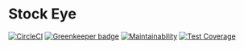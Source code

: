 # Stock Eye

[![CircleCI](https://circleci.com/gh/liunaijia/stock-eye.svg?style=svg)](https://circleci.com/gh/liunaijia/stock-eye) [![Greenkeeper badge](https://badges.greenkeeper.io/liunaijia/stock-eye.svg)](https://greenkeeper.io/) [![Maintainability](https://api.codeclimate.com/v1/badges/b1ea5b6197b82932105d/maintainability)](https://codeclimate.com/github/liunaijia/stock-eye/maintainability) [![Test Coverage](https://api.codeclimate.com/v1/badges/b1ea5b6197b82932105d/test_coverage)](https://codeclimate.com/github/liunaijia/stock-eye/test_coverage)
